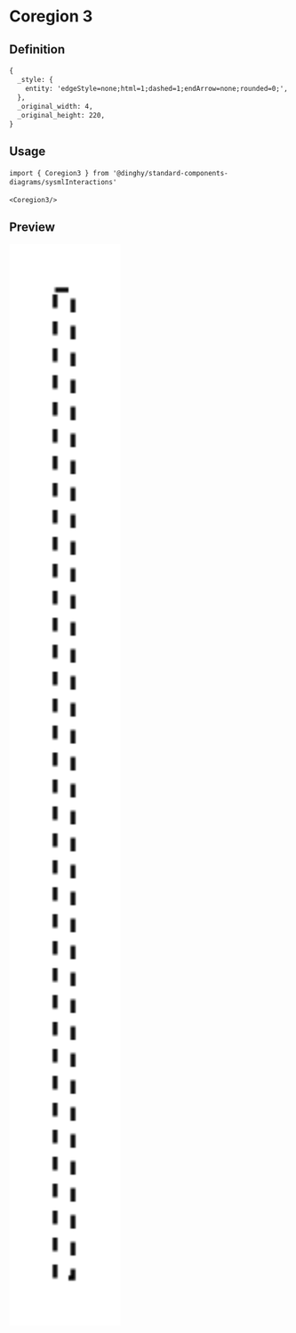 # Coregion 3

## Definition

```
{
  _style: { 
    entity: 'edgeStyle=none;html=1;dashed=1;endArrow=none;rounded=0;',
  },
  _original_width: 4,
  _original_height: 220,
}
```

## Usage

```
import { Coregion3 } from '@dinghy/standard-components-diagrams/sysmlInteractions'

<Coregion3/>
```

## Preview

<img src="./coregion-3.png" width="200"/>
